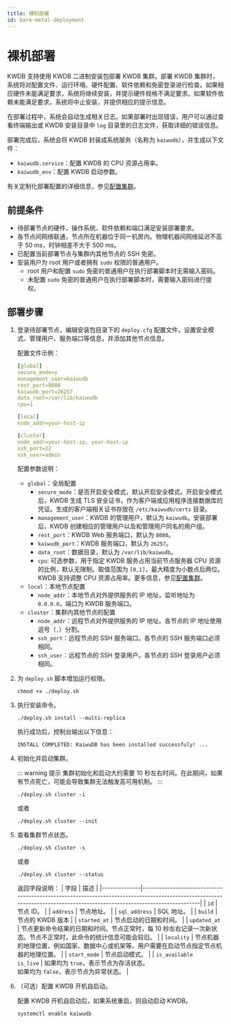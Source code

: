 ```yaml
---
title: 裸机部署
id: bare-metal-deployment
---
```


# 裸机部署

KWDB 支持使用 KWDB 二进制安装包部署 KWDB 集群。部署 KWDB 集群时，系统将对配置文件、运行环境、硬件配置、软件依赖和免密登录进行检查。如果相应硬件未能满足要求，系统将继续安装，并提示硬件规格不满足要求。如果软件依赖未能满足要求，系统将中止安装，并提供相应的提示信息。

在部署过程中，系统会自动生成相关日志。如果部署时出现错误，用户可以通过查看终端输出或 KWDB 安装目录中 `log` 目录里的日志文件，获取详细的错误信息。

部署完成后，系统会将 KWDB 封装成系统服务（名称为 `kaiwudb`），并生成以下文件：

- `kaiwudb.service`：配置 KWDB 的 CPU 资源占用率。
- `kaiwudb_env`：配置 KWDB 启动参数。

有关定制化部署配置的详细信息，参见[配置集群](./cluster-config-bare-metal.md)。

## 前提条件

- 待部署节点的硬件、操作系统、软件依赖和端口满足安装部署要求。
- 各节点间网络联通，节点所在机器位于同一机房内。物理机器间网络延迟不高于 50 ms，时钟相差不大于 500 ms。
- 已配置当前部署节点与集群内其他节点的 SSH 免密。
- 安装用户为 root 用户或者拥有 `sudo` 权限的普通用户。
  - root 用户和配置 `sudo` 免密的普通用户在执行部署脚本时无需输入密码。
  - 未配置 `sudo` 免密的普通用户在执行部署脚本时，需要输入密码进行提权。

## 部署步骤

1. 登录待部署节点，编辑安装包目录下的 `deploy.cfg` 配置文件，设置安全模式、管理用户、服务端口等信息，并添加其他节点信息。

    配置文件示例：

    ```yaml
    [global]
    secure_mode=y
    management_user=kaiwudb
    rest_port=8080
    kaiwudb_port=26257
    data_root=/var/lib/kaiwudb
    cpu=1

    [local]
    node_addr=your-host-ip

    [cluster]
    node_addr=your-host-ip, your-host-ip
    ssh_port=22
    ssh_user=admin
    ```

    配置参数说明：

    - `global`：全局配置
        - `secure_mode`：是否开启安全模式，默认开启安全模式。开启安全模式后，KWDB 生成 TLS 安全证书，作为客户端或应用程序连接数据库的凭证。生成的客户端相关证书存放在 `/etc/kaiwudb/certs` 目录。
        - `management_user`：KWDB 的管理用户，默认为 `kaiwudb`。安装部署后，KWDB 创建相应的管理用户以及和管理用户同名的用户组。
        - `rest_port`：KWDB Web 服务端口，默认为 `8080`。
        - `kaiwudb_port`：KWDB 服务端口，默认为 `26257`。
        - `data_root`：数据目录，默认为 `/var/lib/kaiwudb`。
        - `cpu`: 可选参数，用于指定 KWDB 服务占用当前节点服务器 CPU 资源的比例，默认无限制。取值范围为 `[0,1]`，最大精度为小数点后两位。KWDB 支持调整 CPU 资源占用率。更多信息，参见[配置集群](./cluster-config-bare-metal.md)。
    - `local`：本地节点配置
        - `node_addr`：本地节点对外提供服务的 IP 地址，监听地址为 `0.0.0.0`，端口为 KWDB 服务端口。
    - `cluster`：集群内其他节点的配置
        - `node_addr`：远程节点对外提供服务的 IP 地址。各节点的 IP 地址使用逗号（`,`）分割。
        - `ssh_port`：远程节点的 SSH 服务端口。各节点的 SSH 服务端口必须相同。
        - `ssh_user`：远程节点的 SSH 登录用户。各节点的 SSH 登录用户必须相同。

2. 为 `deploy.sh` 脚本增加运行权限。

    ```shell
    chmod +x ./deploy.sh
    ```

3. 执行安装命令。

    ```shell
    ./deploy.sh install --multi-replica
    ```

    执行成功后，控制台输出以下信息：

    ```shell
    INSTALL COMPLETED: KaiwuDB has been installed successfuly! ...
    ```

4. 初始化并启动集群。

    ::: warning 提示
    集群初始化和启动大约需要 10 秒左右时间。在此期间，如果有节点死亡，可能会导致集群无法触发高可用机制。
    :::
  
    ```shell
    ./deploy.sh cluster -i
    ```

    或者

    ```shell
    ./deploy.sh cluster --init
    ```

5. 查看集群节点状态。

    ```shell
    ./deploy.sh cluster -s
    ```

    或者

    ```shell
    ./deploy.sh cluster --status
    ```

    返回字段说明：
    | 字段         | 描述                                                                                                                                                                      |
    |--------------|-------------------------------------------------------------------------------------------------------------------------------------------------------------------------|
    | `id`           | 节点 ID。                                                                                                                                                                   |
    | `address`      | 节点地址。                                                                                                                                                                  |
    | `sql_address`  | SQL 地址。                                                                                                                                                                  |
    | `build`        | 节点的 KWDB 版本                                                                                                                                                       |
    | `started_at`   | 节点启动的日期和时间。                                                                                                                                                     |
    | `updated_at`   | 节点更新命令结果的日期和时间。节点正常时，每 10 秒左右记录一次新状态。节点不正常时，此命令的统计信息可能会较旧。                                                             |
    | `locality`     | 节点机器的地理位置，例如国家、数据中心或机架等。用户需要在启动节点指定节点机器的地理位置。                                                                                                            |
    | `start_mode`   | 节点启动模式。                                                                                                                                  |
    | `is_available`<br>`is_live` | 如果均为 `true`，表示节点为存活状态。<br>如果均为 `false`，表示节点为异常状态。                                                                                      |
    
6. （可选）配置 KWDB 开机自启动。

    配置 KWDB 开机自启动后，如果系统重启，则自动启动 KWDB。

    ```shell
    systemctl enable kaiwudb
    ```